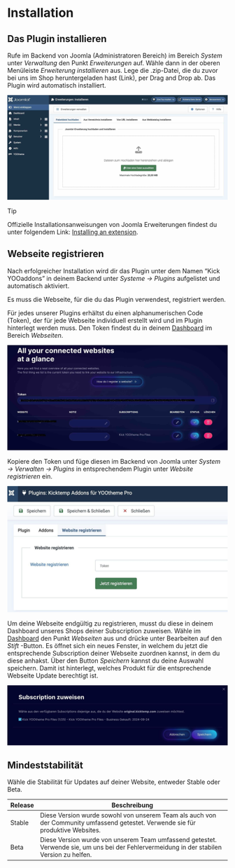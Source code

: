 # Installation

## Das Plugin installieren

Rufe im Backend von Joomla (Administratoren Bereich) im Bereich *System* unter *Verwaltung* den Punkt *Erweiterungen* auf. Wähle dann in der oberen Menüleiste *Erweiterung installieren* aus. Lege die .zip-Datei, die du zuvor bei uns im Shop heruntergeladen hast (Link), per Drag and Drop ab. Das Plugin wird automatisch installiert.

![Installieren.jpeg](assets/JPEG/gettingstarted/Installieren.jpeg)

> [!TIP]
>Offizielle Installationsanweisungen von Joomla Erweiterungen findest du unter folgendem Link: [Installing an extension](https://docs.joomla.org/Installing_an_extension).

## Webseite registrieren

Nach erfolgreicher Installation wird dir das Plugin unter dem Namen “Kick YOOaddons” in deinem Backend unter *Systeme → Plugins* aufgelistet und automatisch aktiviert.

Es muss die Webseite, für die du das Plugin verwendest, registriert werden.

Für jedes unserer Plugins erhältst du einen alphanumerischen Code (Token), der für jede Webseite individuell erstellt wird und im Plugin hinterlegt werden muss.
Den Token findest du in deinem [Dashboard](https://kicktemp.shop/dashboard/websites) im Bereich *Webseiten*.

![Webseite_registrieren_1.jpeg](assets/JPEG/gettingstarted/Webseite_registrieren_1.jpeg)

Kopiere den Token und füge diesen im Backend von Joomla unter *System → Verwalten → Plugins* in entsprechendem Plugin unter *Website registrieren* ein.

![Webseite_registrieren.jpeg](assets/JPEG/gettingstarted/Webseite_registrieren.jpeg)

Um deine Webseite endgültig zu registrieren, musst du diese in deinem Dashboard unseres Shops deiner Subscription zuweisen. Wähle im [Dashboard](https://kicktemp.shop/dashboard/websites) den Punkt *Webseiten* aus und drücke unter Bearbeiten auf den *Stift* -Button.
Es öffnet sich ein neues Fenster, in welchem du jetzt die entsprechende Subscription deiner Webseite zuordnen kannst, in dem du diese anhakst. Über den Button *Speichern* kannst du deine Auswahl speichern. Damit ist hinterlegt, welches Produkt für die entsprechende Webseite Update berechtigt ist.

![Webseite_registrieren_2.jpeg](assets/JPEG/gettingstarted/Webseite_registrieren_2.jpeg)

## Mindeststabilität

Wähle die Stabilität für Updates auf deiner Website, entweder Stable oder Beta.

| Release | Beschreibung                                                                                                                              |
|---------|-------------------------------------------------------------------------------------------------------------------------------------------|
| Stable  | Diese Version wurde sowohl von unserem Team als auch von der Community umfassend getestet. Verwende sie für produktive Websites.          |
| Beta    | Diese Version wurde von unserem Team umfassend getestet. Verwende sie, um uns bei der Fehlervermeidung in der stabilen Version zu helfen. |
